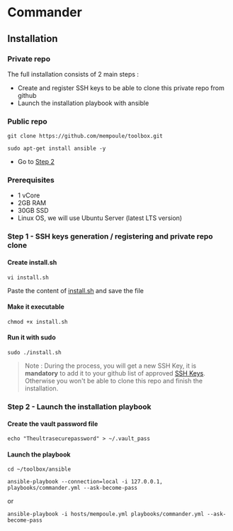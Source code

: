 # Commander

## Installation

### Private repo

The full installation consists of 2 main steps :
 - Create and register SSH keys to be able to clone this private repo from github
 - Launch the installation playbook with ansible

### Public repo

    git clone https://github.com/mempoule/toolbox.git

    sudo apt-get install ansible -y

 - Go to [Step 2](#step-2---launch-the-installation-playbook)


### Prerequisites

 - 1 vCore
 - 2GB RAM
 - 30GB SSD
 - Linux OS, we will use Ubuntu Server (latest LTS version)

### Step 1 - SSH keys generation / registering and private repo clone

#### Create install.sh

`vi install.sh`

Paste the content of [install.sh](install.sh) and save the file

#### Make it executable

`chmod +x install.sh`

#### Run it with sudo

`sudo ./install.sh`

>   Note : During the process, you will get a new SSH Key, it is **mandatory** to add it to your github list of approved [SSH Keys](https://github.com/settings/keys). Otherwise you won't be able to clone this repo and finish the installation.

### Step 2 - Launch the installation playbook

#### Create the vault password file

    echo "Theultrasecurepassword" > ~/.vault_pass

#### Launch the playbook

    cd ~/toolbox/ansible

    ansible-playbook --connection=local -i 127.0.0.1, playbooks/commander.yml --ask-become-pass

or

    ansible-playbook -i hosts/mempoule.yml playbooks/commander.yml --ask-become-pass





